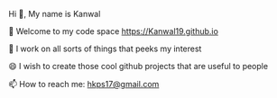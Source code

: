 Hi 👋,
My name is Kanwal

🌱 Welcome to my code space https://Kanwal19.github.io

🤔 I work on all sorts of things that peeks my interest

😄 I wish to create those cool github projects that are useful to people

📫 How to reach me: hkps17@gmail.com
<!--
**Kanwal19/Kanwal19** is a ✨ _special_ ✨ repository because its `README.md` (this file) appears on your GitHub profile.

Here are some ideas to get you started:

- 🔭 I’m currently working on ...
- 🌱 I’m currently learning ...
- 👯 I’m looking to collaborate on ...
- 🤔 I’m looking for help with ...
- 💬 Ask me about ...
- 📫 How to reach me: ...
- 😄 Pronouns: ...
- ⚡ Fun fact: ...
-->
